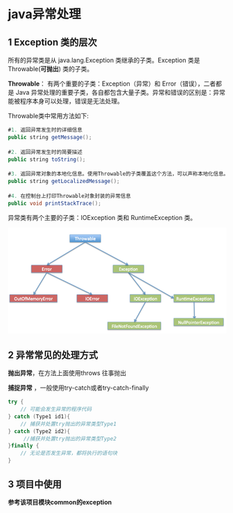 # java异常处理

## 1 Exception 类的层次

所有的异常类是从 java.lang.Exception 类继承的子类。Exception 类是 Throwable(**可抛出**) 类的子类。

**Throwable**： 有两个重要的子类：Exception（异常）和 Error（错误），二者都是 Java 异常处理的重要子类，各自都包含大量子类。异常和错误的区别是：异常能被程序本身可以处理，错误是无法处理。 

Throwable类中常用方法如下:

```java
#1. 返回异常发生时的详细信息
public string getMessage();
 
#2. 返回异常发生时的简要描述
public string toString();
 
#3. 返回异常对象的本地化信息。使用Throwable的子类覆盖这个方法，可以声称本地化信息。如果子类没有覆盖该方法，则该方法返回的信息与getMessage（）返回的结果相同
public string getLocalizedMessage();
 
#4. 在控制台上打印Throwable对象封装的异常信息
public void printStackTrace();
```



异常类有两个主要的子类：IOException 类和 RuntimeException 类。

![异常图.png](image/异常图.png)

## 2 异常常见的处理方式

**抛出异常**，在方法上面使用throws 往事抛出

**捕捉异常** ，一般使用try-catch或者try-catch-finally

```java
try {  
	// 可能会发生异常的程序代码  
} catch (Type1 id1){  
	// 捕获并处置try抛出的异常类型Type1  
} catch (Type2 id2){  
	 //捕获并处置try抛出的异常类型Type2  
}finally {  
	// 无论是否发生异常，都将执行的语句块  
} 
```



## 3 项目中使用

**参考该项目模块common的exception**




